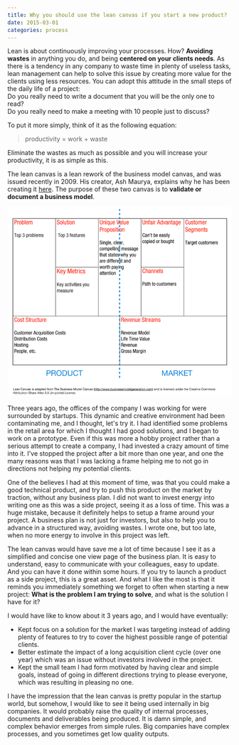 ```yaml
---
title: Why you should use the lean canvas if you start a new product? 
date: 2015-03-01
categories: process
---    
```


Lean is about continuously improving your processes. How? **Avoiding wastes** in anything you do, and being **centered on your clients needs**. As there is a tendency in any company to waste time in plenty of useless tasks, lean management can help to solve this issue by creating more value for the clients using less resources. You can adopt this attitude in the small steps of the daily life of a project:  
Do you really need to write a document that you will be the only one to read?  
Do you really need to make a meeting with 10 people just to discuss?

To put it more simply, think of it as the following equation:
> productivity = work + waste  

Eliminate the wastes as much as possible and you will increase your productivity, it is as simple as this.

The lean canvas is a lean rework of the business model canvas, and was issued recently in 2009. His creator, Ash Maurya, explains why he has been creating it [here][1].
The purpose of these two canvas is to **validate or document a business model**.

![lean canvas](./images/leancanvas.png)

Three years ago, the offices of the company I was working for were surrounded by startups. This dynamic and creative environment had been contaminating me, and I thought, let's try it. I had identified some problems in the retail area for which I thought I had good solutions, and I began to work on a prototype. Even if this was more a hobby project rather than a serious attempt to create a company, I had invested a crazy amount of time into it. I've stopped the project after a bit more than one year, and one the many reasons was that I was lacking a frame helping me to not go in directions not helping my potential clients.

One of the believes I had at this moment of time, was that you could make a good technical product, and try to push this product on the market by traction, without any business plan. I did not want to invest energy into writing one as this was a side project, seeing it as a loss of time. This was a huge mistake, because it definitely helps to setup a frame around your project. A business plan is not just for investors, but also to help you to advance in a structured way, avoiding wastes. I wrote one, but too late, when no more energy to involve in this project was left.

The lean canvas would have save me a lot of time because I see it as a simplified and concise one view page of the business plan. It is easy to understand, easy to communicate with your colleagues, easy to update. And you can have it done within some hours. If you try to launch a product as a side project, this is a great asset.
And what I like the most is that it reminds you immediately something we forget to often when starting a new project: **What is the problem I am trying to solve**, and what is the solution I have for it?

I would have like to know about it 3 years ago, and I would have eventually:
* Kept focus on a solution for the market I was targeting instead of adding plenty of features to try to cover the highest possible range of potential clients.
* Better estimate the impact of a long acquisition client cycle (over one year) which was an issue without investors involved in the project.
* Kept the small team I had form motivated by having clear and simple goals, instead of going in different directions trying to please everyone, which was resulting in pleasing no one.

I have the impression that the lean canvas is pretty popular in the startup world, but somehow, I would like to see it being used internally in big companies. It would probably raise the quality of internal processes, documents and deliverables being produced. It is damn simple, and complex behavior emerges from simple rules. Big companies have complex processes, and you sometimes get low quality outputs.

[1]: http://practicetrumpstheory.com/why-lean-canvas/